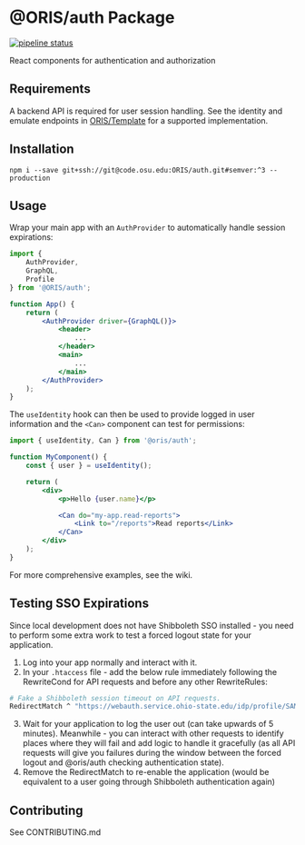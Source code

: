 # @ORIS/auth Package

[![pipeline status](https://code.osu.edu/ORIS/auth/badges/master/pipeline.svg)](https://code.osu.edu/ORIS/auth/-/commits/master) 

React components for authentication and authorization


## Requirements

A backend API is required for user session handling. See the identity and emulate endpoints in [ORIS/Template](https://code.osu.edu/ORIS/template/tree/master/api/endpoints) for a supported implementation.


## Installation

```
npm i --save git+ssh://git@code.osu.edu:ORIS/auth.git#semver:^3 --production
```


## Usage

Wrap your main app with an `AuthProvider` to automatically handle session expirations:

```jsx
import {
    AuthProvider,
    GraphQL,
    Profile
} from '@ORIS/auth';

function App() {
    return (
        <AuthProvider driver={GraphQL()}>
            <header>
                ...
            </header>
            <main>
                ...
            </main>
        </AuthProvider>
    );
}
```

The `useIdentity` hook can then be used to provide logged in user information and the `<Can>` component can test for permissions:

```jsx
import { useIdentity, Can } from '@oris/auth';

function MyComponent() {
    const { user } = useIdentity();

    return (
        <div>
            <p>Hello {user.name}</p>

            <Can do="my-app.read-reports">
                <Link to="/reports">Read reports</Link>
            </Can>
        </div>
    );
}
```

For more comprehensive examples, see the wiki.


## Testing SSO Expirations

Since local development does not have Shibboleth SSO installed - you need to perform some extra work to test a forced logout state for your application.

1. Log into your app normally and interact with it.
2. In your `.htaccess` file - add the below rule immediately following the RewriteCond for API requests and before any other RewriteRules:

```sh
# Fake a Shibboleth session timeout on API requests.
RedirectMatch ^ "https://webauth.service.ohio-state.edu/idp/profile/SAML2/Redirect/SSO?SAMLRequest=BadRequest"
```

3. Wait for your application to log the user out (can take upwards of 5 minutes). Meanwhile - you can interact with other requests to identify places where they will fail and add logic to handle it gracefully (as all API requests will give you failures during the window between the forced logout and @oris/auth checking authentication state).
4. Remove the RedirectMatch to re-enable the application (would be equivalent to a user going through Shibboleth authentication again)


## Contributing

See CONTRIBUTING.md

